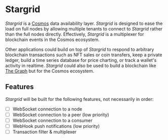 # Stargrid
*Stargrid* is a [Cosmos](https://cosmos.network/) data availability layer. *Stargrid* is designed to ease the load on full nodes by allowing multiple tenants to connect to *Stargrid* rather than the full nodes directly. Effectively, *Stargrid* is a multiplexer for blockchain events in the Cosmos ecosystem.

Other applications could build on top of *Stargrid* to respond to arbitrary blockchain transactions such as NFT sales or coin transfers, keep a private ledger, build a time series database for price charting, or track a wallet's activity in realtime. *Stargrid* could also be used to build a blockchain like [The Graph](https://thegraph.com/) but for the Cosmos ecosystem.

## Features
*Stargrid* will be built for the following features, not necessarily in order:
- [ ] WebSocket connection to a node
- [ ] WebSocket connection to a peer (low priority)
- [ ] WebSocket connection to a consumer
- [ ] WebHook push notifications (low priority)
- [ ] Transaction filter & multiplexer
